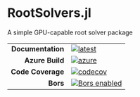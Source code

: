 # RootSolvers.jl

A simple GPU-capable root solver package

|||
|---------------------:|:----------------------------------------------|
| **Documentation**    | [![latest][docs-latest-img]][docs-latest-url] |
| **Azure Build**      | [![azure][azure-img]][azure-url]              |
| **Code Coverage**    | [![codecov][codecov-img]][codecov-url]        |
| **Bors**             | [![Bors enabled][bors-img]][bors-url]         |

[docs-latest-img]: https://img.shields.io/badge/docs-latest-blue.svg
[docs-latest-url]: https://climate-machine.github.io/RootSolvers.jl/latest/

[azure-img]: https://dev.azure.com/climate-machine/RootSolvers.jl/_apis/build/status/climate-machine.RootSolvers.jl?branchName=master
[azure-url]: https://dev.azure.com/climate-machine/RootSolvers.jl/_build/latest?definitionId=1&branchName=master

[codecov-img]: https://codecov.io/gh/climate-machine/RootSolvers.jl/branch/master/graph/badge.svg
[codecov-url]: https://codecov.io/gh/climate-machine/RootSolvers.jl

[bors-img]: https://bors.tech/images/badge_small.svg
[bors-url]: https://app.bors.tech/repositories/20449
